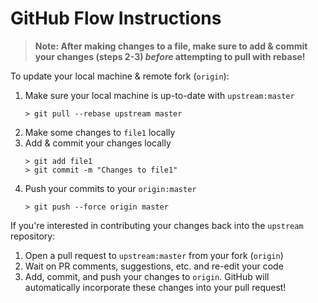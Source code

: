GitHub Flow Instructions
========================

> **Note: After making changes to a file, make sure to add & commit your
> changes (steps 2-3) _before_ attempting to pull with rebase!**

To update your local machine & remote fork (`origin`):
1. Make sure your local machine is up-to-date with `upstream:master`
    ```
    > git pull --rebase upstream master
    ```
2. Make some changes to `file1` locally
3. Add & commit your changes locally
    ```
    > git add file1
    > git commit -m "Changes to file1"
    ```
4. Push your commits to your `origin:master`
    ```
    > git push --force origin master
    ```

If you're interested in contributing your changes back into the `upstream`
repository:
1. Open a pull request to `upstream:master` from your fork (`origin`)
2. Wait on PR comments, suggestions, etc. and re-edit your code
3. Add, commit, and push your changes to `origin`. GitHub will automatically
incorporate these changes into your pull request!



